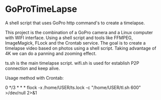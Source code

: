 # GoProTimeLapse
A shell script that uses GoPro http command's to create a timelapse.

This project is the combination of a GoPro camera and a Linux computer with WIFI interface. 
Using a shell script and tools like FFMPEG, ImageMagick, FLock and the Crontab service. 
The goal is to create a timelapse video based on photos using a shell script. 
Taking advantage of 4K we can do a panning and zooming effect.

ts.sh is the main timelapse script.
wifi.sh is used for establish P2P connection and keep alive. 

Usage method with Crontab:

0 */3 * * * flock -x /home/USER/ts.lock -c "/home/USER/tl.sh 600" >/dev/null 2>&1
